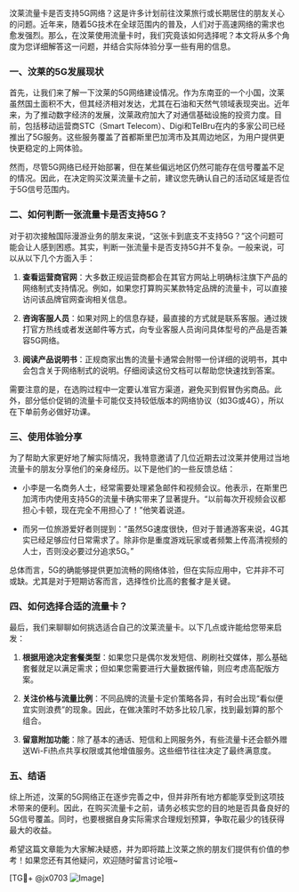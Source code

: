汶莱流量卡是否支持5G网络？这是许多计划前往汶莱旅行或长期居住的朋友关心的问题。近年来，随着5G技术在全球范围内的普及，人们对于高速网络的需求也愈发强烈。那么，在汶莱使用流量卡时，我们究竟该如何选择呢？本文将从多个角度为您详细解答这一问题，并结合实际体验分享一些有用的信息。

### 一、汶莱的5G发展现状

首先，让我们来了解一下汶莱的5G网络建设情况。作为东南亚的一个小国，汶莱虽然国土面积不大，但其经济相对发达，尤其在石油和天然气领域表现突出。近年来，为了推动数字经济的发展，汶莱政府加大了对通信基础设施的投资力度。目前，包括移动运营商STC（Smart Telecom）、Digi和TelBru在内的多家公司已经推出了5G服务。这些服务覆盖了首都斯里巴加湾市及其周边地区，为用户提供更快更稳定的上网体验。

然而，尽管5G网络已经开始部署，但在某些偏远地区仍然可能存在信号覆盖不足的情况。因此，在决定购买汶莱流量卡之前，建议您先确认自己的活动区域是否位于5G信号范围内。

### 二、如何判断一张流量卡是否支持5G？

对于初次接触国际漫游业务的朋友来说，“这张卡到底支不支持5G？”这个问题可能会让人感到困惑。其实，判断一张流量卡是否支持5G并不复杂。一般来说，可以从以下几个方面入手：

1. **查看运营商官网**：大多数正规运营商都会在其官方网站上明确标注旗下产品的网络制式支持情况。例如，如果您打算购买某款特定品牌的流量卡，可以直接访问该品牌官网查询相关信息。
   
2. **咨询客服人员**：如果对网上的信息存疑，最直接的方式就是联系客服。通过拨打官方热线或者发送邮件等方式，向专业客服人员询问具体型号的产品是否兼容5G网络。
   
3. **阅读产品说明书**：正规商家出售的流量卡通常会附带一份详细的说明书，其中会包含关于网络制式的说明。仔细阅读这份文档可以帮助您快速找到答案。

需要注意的是，在选购过程中一定要认准官方渠道，避免买到假冒伪劣商品。此外，部分低价促销的流量卡可能仅支持较低版本的网络协议（如3G或4G），所以在下单前务必做好功课。

### 三、使用体验分享

为了帮助大家更好地了解实际情况，我特意邀请了几位近期去过汶莱并使用过当地流量卡的朋友分享他们的亲身经历。以下是他们的一些反馈总结：

- 小李是一名商务人士，经常需要处理紧急邮件和视频会议。他表示，在斯里巴加湾市内使用支持5G的流量卡确实带来了显著提升。“以前每次开视频会议都担心卡顿，现在完全不用担心了！”他笑着说道。
  
- 而另一位旅游爱好者则提到：“虽然5G速度很快，但对于普通游客来说，4G其实已经足够应付日常需求了。除非你是重度游戏玩家或者频繁上传高清视频的人士，否则没必要过分追求5G。”

总体而言，5G的确能够提供更加流畅的网络体验，但在实际应用中，它并非不可或缺。尤其是对于短期访客而言，选择性价比高的套餐才是关键。

### 四、如何选择合适的流量卡？

最后，我们来聊聊如何挑选适合自己的汶莱流量卡。以下几点或许能给您带来启发：

1. **根据用途决定套餐类型**：如果您只是偶尔发发短信、刷刷社交媒体，那么基础套餐就足以满足需求；但如果您需要进行大量数据传输，则应考虑高配版方案。
   
2. **关注价格与流量比例**：不同品牌的流量卡定价策略各异，有时会出现“看似便宜实则浪费”的现象。因此，在做决策时不妨多比较几家，找到最划算的那个组合。
   
3. **留意附加功能**：除了基本的通话、短信和上网服务外，有些流量卡还会额外赠送Wi-Fi热点共享权限或其他增值服务。这些细节往往决定了最终满意度。

### 五、结语

综上所述，汶莱的5G网络正在逐步完善之中，但并非所有地方都能享受到这项技术带来的便利。因此，在购买流量卡之前，请务必核实您的目的地是否具备良好的5G信号覆盖。同时，也要根据自身实际需求合理规划预算，争取花最少的钱获得最大的收益。

希望这篇文章能为大家解决疑惑，并为即将踏上汶莱之旅的朋友们提供有价值的参考！如果您还有其他疑问，欢迎随时留言讨论哦~

[TG💪+ @jx0703 ![Image](https://github.com/user-attachments/assets/dbca1d08-cadb-493c-b0ec-ad6f7a83f270)]